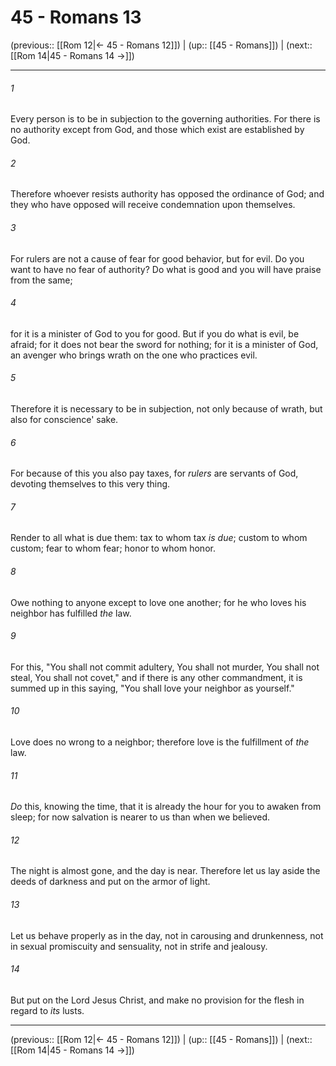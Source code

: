 # 45 - Romans 13

(previous:: [[Rom 12|← 45 - Romans 12]]) | (up:: [[45 - Romans]]) | (next:: [[Rom 14|45 - Romans 14 →]])

***


###### 1 
Every person is to be in subjection to the governing authorities. For there is no authority except from God, and those which exist are established by God. 

###### 2 
Therefore whoever resists authority has opposed the ordinance of God; and they who have opposed will receive condemnation upon themselves. 

###### 3 
For rulers are not a cause of fear for good behavior, but for evil. Do you want to have no fear of authority? Do what is good and you will have praise from the same; 

###### 4 
for it is a minister of God to you for good. But if you do what is evil, be afraid; for it does not bear the sword for nothing; for it is a minister of God, an avenger who brings wrath on the one who practices evil. 

###### 5 
Therefore it is necessary to be in subjection, not only because of wrath, but also for conscience' sake. 

###### 6 
For because of this you also pay taxes, for _rulers_ are servants of God, devoting themselves to this very thing. 

###### 7 
Render to all what is due them: tax to whom tax _is due_; custom to whom custom; fear to whom fear; honor to whom honor. 

###### 8 
Owe nothing to anyone except to love one another; for he who loves his neighbor has fulfilled _the_ law. 

###### 9 
For this, "You shall not commit adultery, You shall not murder, You shall not steal, You shall not covet," and if there is any other commandment, it is summed up in this saying, "You shall love your neighbor as yourself." 

###### 10 
Love does no wrong to a neighbor; therefore love is the fulfillment of _the_ law. 

###### 11 
_Do_ this, knowing the time, that it is already the hour for you to awaken from sleep; for now salvation is nearer to us than when we believed. 

###### 12 
The night is almost gone, and the day is near. Therefore let us lay aside the deeds of darkness and put on the armor of light. 

###### 13 
Let us behave properly as in the day, not in carousing and drunkenness, not in sexual promiscuity and sensuality, not in strife and jealousy. 

###### 14 
But put on the Lord Jesus Christ, and make no provision for the flesh in regard to _its_ lusts.

***

(previous:: [[Rom 12|← 45 - Romans 12]]) | (up:: [[45 - Romans]]) | (next:: [[Rom 14|45 - Romans 14 →]])
